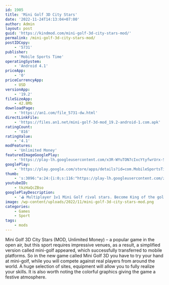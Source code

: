 ```yaml
---
id: 1905
title: 'Mini Golf 3D City Stars'
date: '2022-11-24T14:13:04+07:00'
author: Admin
layout: post
guid: 'https://kindmod.com/mini-golf-3d-city-stars-mod/'
permalink: /mini-golf-3d-city-stars-mod/
postIDCopy:
    - '5731'
publisher:
    - 'Mobile Sports Time'
operatingSystem:
    - 'Android 4.1'
priceApp:
    - '0'
priceCurrencyApp:
    - USD
versionApp:
    - '19.2'
fileSizeApp:
    - 42.8Mb
downloadPage:
    - 'https://an1.com/file_5731-dw.html'
directLinkFile:
    - 'https://files.an1.net/mini-golf-3d-mod_19.2-android-1.com.apk'
ratingCount:
    - '816'
ratingValue:
    - '4.1'
modFeatures:
    - 'Unlimited Money'
featuredImageGooglePlay:
    - 'https://play-lh.googleusercontent.com/x3R-WYuTON7cIxcYtyfwrUrx-SmRyh0u3zFqxjLwTc7uvw0MHTgbeTWnI0gT8MpneA'
googlePlay:
    - 'https://play.google.com/store/apps/details?id=com.MobileSportsTime.MiniGolfEldoradoGolfCourse'
thumb:
    - 's:3096:"a:24:{i:0;s:116:"https://play-lh.googleusercontent.com/zyWs42iRmjCp29k6OhSE-2eiX6t9BhZKbWCFCysUZbjkPB87yeMY6Hcu6EhP5IbBlNbL=w526-h296";i:1;s:115:"https://play-lh.googleusercontent.com/FpUc4_oHW-WgSh1QgfIwoAOKRz68qZ_b2uIXlNRTkrlKeIMLV_QnQcU6Ckco7L9TeTE=w526-h296";i:2;s:115:"https://play-lh.googleusercontent.com/-Do-cp2898beSWyWif5FYGHJOlYI6Ya9eFemmLPaTpCTU8GcP7rYMJVI0Abr1X182nA=w526-h296";i:3;s:115:"https://play-lh.googleusercontent.com/1Ey-sHub8cie7ayvNCEY-nQYuWchB8abfcSzpuvk8cB22PwL9HGDoqvjJHyOxDl5RCE=w526-h296";i:4;s:116:"https://play-lh.googleusercontent.com/unBFeu_def-R6Bn1IvtvMzKskio_8VwxyMe94-1Kl7mVfj1Q9AZ_4kPG8PmTxu8ehXZr=w526-h296";i:5;s:115:"https://play-lh.googleusercontent.com/fxfOwCsrS-y1WNnzg1QWQvowoJv7McJ4So0EpwJ5qJaI9reAodV9rAOBFw-SH1-L2i4=w526-h296";i:6;s:116:"https://play-lh.googleusercontent.com/6ejM-zu_R_ELfO9aPWU4sTGrWoDs411ppS93KLZxRvaC4aGLs4IQXWYy7B878N77T6Qm=w526-h296";i:7;s:116:"https://play-lh.googleusercontent.com/a96GyuOQFTGuKKOBGjmzvFNbgNO1RUEGpxlr4C84c1q9ESU-zOLXcZkc3hsxgXT01Zpx=w526-h296";i:8;s:114:"https://play-lh.googleusercontent.com/y7KmUs_qVwrHnA0B0sb36CXPilzg1lX5ZGJFW0ZAuaplXsTDYRSajiWYsqsyugaivw=w526-h296";i:9;s:114:"https://play-lh.googleusercontent.com/aQq0R8cyy69b1vq3YTK4rmHMKtUbcNIdy1UO7HAzGZCUaYQ1bMpkqTKAEK27EVwA8w=w526-h296";i:10;s:114:"https://play-lh.googleusercontent.com/7HQEZvbM2LP0IT9XNcqNciSc40vcFtooO1VobZ9Btv-JBcT2X3sKOQIHCx5N85Bv1Q=w526-h296";i:11;s:114:"https://play-lh.googleusercontent.com/myJbysJhxZ38S41uJ8YrxCqIho3QgzKIFOTSU4P-AAgWpWfvVnZ34f7QtX76AHNTJw=w526-h296";i:12;s:114:"https://play-lh.googleusercontent.com/E5dBPCsU5m7KU-1DDuYkd-CP7Vu81Xe7wszKkRoFnWeDf9m5QYzOLb25qZhYBFqpoQ=w526-h296";i:13;s:116:"https://play-lh.googleusercontent.com/ZLcJTrT3KnWNhGRdnnqLoF9TJCgfX6FjO4AeMOC8bOfwX3O-00BClM3LfbBRb91qadz2=w526-h296";i:14;s:115:"https://play-lh.googleusercontent.com/b-99ZDf4kr3kExEyzYWEp5cogEuMxfFQNpNcC-b-F1cQioodY2311K6TlOAnvRn2PHU=w526-h296";i:15;s:114:"https://play-lh.googleusercontent.com/qKSk9TJAePkD9vqMvgQJIE_7i5Z1jJra5PVF_eG-AoDY0Q-6F4RVYEMMd0iXqVRtHQ=w526-h296";i:16;s:116:"https://play-lh.googleusercontent.com/pmc2GdLwy6MVnTr2O1orkF-FayovgL_8JjHy0OoF4WQTqf8952V4OloikCfjwuLS_Rcp=w526-h296";i:17;s:115:"https://play-lh.googleusercontent.com/qFwtAtObl0mpLfmm8nYK06x1H6cesBF1v5a6OoRyq9IBpzskX14GV7hbMKMW7VpJaN4=w526-h296";i:18;s:116:"https://play-lh.googleusercontent.com/2Fg_7Yh-jE7pULCVmmWAznXNv2lU6KwY_jiD3R5H7d0AVt5PJtgdDfa746s1PctG-mR8=w526-h296";i:19;s:115:"https://play-lh.googleusercontent.com/ABZHrBocTaI6Y0dicA0esWZQjRX_79HDULK3_pkdOtbSWJpTQE_1nysmznwo3TMVQ6o=w526-h296";i:20;s:116:"https://play-lh.googleusercontent.com/VeE9ph9te05qD1cvckfzSrCGAJewjV7gk6uqZhX5AnwvSZp6f9CD6Om-fdGRUHZLviRf=w526-h296";i:21;s:116:"https://play-lh.googleusercontent.com/1V8i3FftrPnqr0Al4vkCspkS1ekO0-doWMNSGIjJmUtFDiRjpJ56lk-2zcMTVJPS4TYJ=w526-h296";i:22;s:116:"https://play-lh.googleusercontent.com/jBembUgmbBXrDzENEWxIiPmnzXjV5N4KonvDEyWTrPlI8J3kA9_9trLbcD77eJPQUGYM=w526-h296";i:23;s:114:"https://play-lh.googleusercontent.com/wXOo7jUm-9wYRzTlBKEpXa3btxKfMLqFs3BT_4NR5_CdXnNi5Rlp5WG5p5RKmiChIQ=w526-h296";}";'
youtubeID:
    - tkzHaQcZBso
googlePlayDescription:
    - '⛳ Multiplayer 1v1 Mini Golf rival stars. Become King of the golf battle match !Multiplayer and offline Mini Golf Game in one! Win coins and diamonds to buy cool things! Challenge the whole world in Mini Golf 3D Worlds Stars Clash, with the brand new real-time around the Globe multiplayer function! Multiplayer minigolf magic competition showing your own avatar and giving you time to practice before the real match begins. Unlock new achievements, chat with standard lines, play Micro Golf 3D Worlds Stars Arcade and compete against real players from all around the globe. The update also comes with a cloud save function, so you won’t lose any progress, and new coin packages you can buy to use in the golf games ★ . It is time to relax, so stop the rush and play golf games. Get ready to join the tournament and be the number 1 minigolf champion!.Experience the clash world of arcade mini golf rivals in Aztec El Dorado World.'
image: /wp-content/uploads/2022/11/mini-golf-3d-city-stars-mod.png
categories:
    - Games
    - Sport
tags:
    - mods
---
```


Mini Golf 3D City Stars (MOD, Unlimited Money) – a popular game in the open air, but this sport requires impressive venues, as a result, a simplified version called mini-golf appeared, which successfully transferred to mobile platforms. So in the new game called Mini Golf 3D you have to try your hand at mini-golf, while you will compete against real players from around the world. A huge selection of sites, equipment will allow you to fully realize your skills. It is also worth noting the colorful graphics giving the game a festive atmosphere.